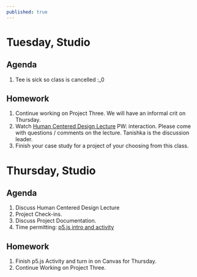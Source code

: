 ```yaml
---
published: true
---
```

# Tuesday, Studio
## Agenda
1. Tee is sick so class is cancelled :_0


## Homework
1. Continue working on Project Three. We will have an informal crit on Thursday. 
2. Watch [Human Centered Design Lecture](https://vimeo.com/518426783) PW: interaction. Please come with questions / comments on the lecture. Tanishka is the discussion leader. 
3. Finish your case study for a project of your choosing from this class. 

# Thursday, Studio
## Agenda

1. Discuss Human Centered Design Lecture
2. Project Check-ins. 
3. Discuss Project Documentation.
4. Time permitting: [p5.js intro and activity](https://tasty-dust-bf9.notion.site/p5-js-tutorials-e4530aae762242a8925e151afe6198c6)

## Homework
1. Finish p5.js Activity and turn in on Canvas for Thursday. 
2. Continue Working on Project Three.  